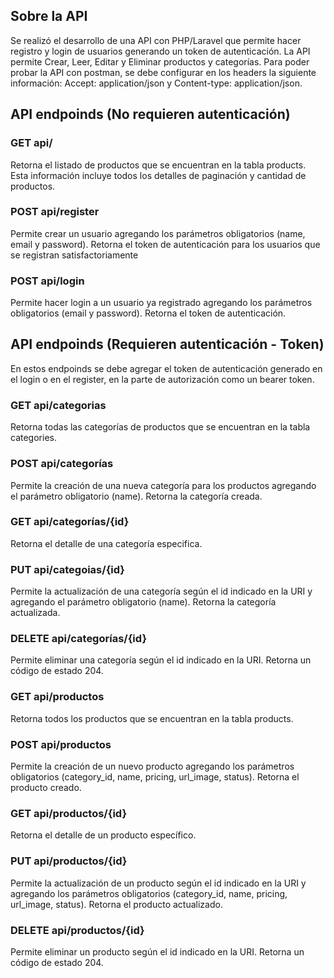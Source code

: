 ## Sobre la API 

Se realizó el desarrollo de una API con PHP/Laravel que permite hacer registro y login de usuarios generando un token de autenticación. La API permite Crear, Leer, Editar y Eliminar productos y categorías. Para poder probar la API con postman, se debe configurar en los headers la siguiente información: Accept: application/json y Content-type: application/json.


## API endpoinds (No requieren autenticación)

### GET api/

Retorna el listado de productos que se encuentran en la tabla products. Esta información incluye todos los detalles de paginación y cantidad de productos.

### POST api/register

Permite crear un usuario agregando los parámetros obligatorios (name, email y password). Retorna el token de autenticación para los usuarios que se registran satisfactoriamente

### POST api/login

Permite hacer login a un usuario ya registrado agregando los parámetros obligatorios (email y password). Retorna el token de autenticación.


## API endpoinds (Requieren autenticación - Token)

En estos endpoinds se debe agregar el token de autenticación generado en el login o en el register, en la parte de autorización como un bearer token.

### GET api/categorias

Retorna todas las categorías de productos que se encuentran en la tabla categories.

### POST api/categorías

Permite la creación de una nueva categoría para los productos agregando el parámetro obligatorio (name). Retorna la categoría creada.

### GET api/categorías/{id}

Retorna el detalle de una categoría especifica.

### PUT api/categoias/{id}

Permite la actualización de una categoría según el id indicado en la URI y agregando el parámetro obligatorio (name). Retorna la categoría actualizada.

### DELETE api/categorías/{id}

Permite eliminar una categoría según el id indicado en la URI. Retorna un código de estado 204.

### GET api/productos
Retorna todos los productos que se encuentran en la tabla products.

### POST api/productos

Permite la creación de un nuevo producto agregando los parámetros obligatorios (category_id, name, pricing, url_image, status). Retorna el producto creado.

### GET api/productos/{id}

Retorna el detalle de un producto específico.

### PUT api/productos/{id}

Permite la actualización de un producto según el id indicado en la URI y agregando los parámetros obligatorios (category_id, name, pricing, url_image, status). Retorna el producto actualizado.

### DELETE api/productos/{id}

Permite eliminar un producto según el id indicado en la URI. Retorna un código de estado 204.

